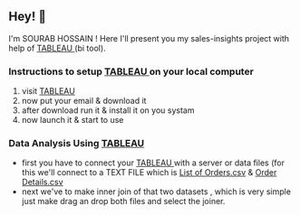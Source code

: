 <h2>Hey! 👋</h2>
I'm SOURAB HOSSAIN ! Here I'll present you my sales-insights project with help of <a href="https://www.tableau.com/"> TABLEAU </a> (bi tool).
<h3>Instructions to setup <a href="https://www.tableau.com/"> TABLEAU </a> on your local computer</h3>
<ol>
<li>visit <a href="https://public.tableau.com/en-us/s/download"> TABLEAU </a></li>
<li>now put your email & download it </li>
<li>after download run it & install it on you systam </li>
<li>now launch it & start to use</li>
</ol>
<h3>Data Analysis Using <a href="https://www.tableau.com/"> TABLEAU </a> </h3>
<ul>
    <li>first you have to connect your <a href="https://www.tableau.com/"> TABLEAU </a> with a server or data files (for this we'll connect to a TEXT FILE which is <a href="https://github.com/isourab009/Data-Analysis-Projects/blob/main/Sales%20insigts%20with%20TABLEAU/List%20of%20Orders.csv">List of Orders.csv</a>  & <a href="https://github.com/isourab009/Data-Analysis-Projects/blob/main/Sales%20insigts%20with%20TABLEAU/Order%20Details.csv">Order Details.csv</a>  </li>
  <li>next we've to make inner join of that two datasets , which is very simple just make drag an drop both files and select the joiner. </li>
    

</ul>


   
